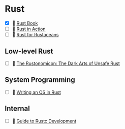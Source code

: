 # Rust
- [x] 📘 [Rust Book](https://doc.rust-lang.org/book/)
- [ ] 📘 [Rust in Action](https://www.manning.com/books/rust-in-action)
- [ ] 📘 [Rust for Rustaceans](https://nostarch.com/rust-rustaceans)

## Low-level Rust
- [ ] 📘 [The Rustonomicon: The Dark Arts of Unsafe Rust](https://doc.rust-lang.org/nomicon/index.html)

## System Programming
- [ ] 📘 [Writing an OS in Rust](https://os.phil-opp.com/)

## Internal
- [ ] 📘 [Guide to Rustc Development](https://rustc-dev-guide.rust-lang.org/)
